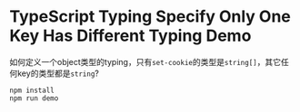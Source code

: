 TypeScript Typing Specify Only One Key Has Different Typing Demo
===========================

如何定义一个object类型的typing，只有`set-cookie`的类型是`string[]`，其它任何key的类型都是`string`?

```
npm install
npm run demo
```
